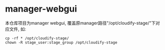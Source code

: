 # manager-webgui
本仓库项目为manager webgui, 覆盖原manager路径"/opt/cloudify-stage/"下对应文件, 如:
```
cp -rf * /opt/cloudify-stage/
chown -R stage_user:stage_group /opt/cloudify-stage
```